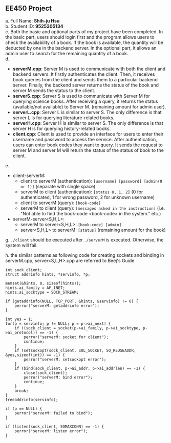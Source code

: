 ## EE450 Project
a. Full Name: **Shih-ju Hsu** <br>
b. Student ID: **9525305134** <br>
c. Both the basic and optional parts of my project have been completed. In the basic part, users should login first and the program allows users to check the availability of a book. If the book is available, the quantity will be deducted by one in the backend server. In the optional part, it allows an admin user to search for the remaining quantity of a book.<br>
d. 
* **serverM.cpp**: Server M is used to communicate with both the client and backend servers. It firstly authenticates the client. Then, it receives book queries from the client and sends them to a particular backend server. Finally, the backend server returns the status of the book and server M sends the status to the client.
* **serverS.cpp**: Server S is used to communicate with Server M for querying science books. After receiving a query, it returns the status (available/not available) to Server M. (remaining amount for admin user).
* **serverL.cpp**: Server L is similar to server S. The only difference is that server L is for querying literature-related books.
* **serverH.cpp**: Server H is similar to server S. The only difference is that server H is for querying history-related books.
* **client.cpp**: Client is used to provide an interface for users to enter their username and password to access the service. After authentication, users can enter book codes they want to query. It sends the request to server M and server M will return the status of the status of book to the client.

e. 
* client-serverM: 
    * client to serverM (authentication): ```[username] [password] [admin(0 or 1)]``` (separate with single space)
    * serverM to client (authentication): ```[status 0, 1, 2]``` (0 for authenticated, 1 for wrong password, 2 for unknown username)
    * client to serverM (query): ```[book-code]```
    * serverM to client (query): ```[messages asked in the instruction]``` (i.e. "Not able to find the book-code \<book-code\> in the system." etc.)
* serverM-server<S,H,L>:
    * serverM to server<S,H,L>: ```[book-code] [admin]```
    * server<S,H,L> to serverM: ```[status]``` (remaining amount for the book)

g. ```./client``` should be executed after ```./serverM``` is executed. Otherwise, the system will fail.

h.
    the similar patterns as following code for creating sockets and binding in serverM.cpp, server<S,L,H>.cpp are referred to Beej's Guide

    int sock_client;
    struct addrinfo hints, *servinfo, *p;
    
    memset(&hints, 0, sizeof(hints));
    hints.ai_family = AF_INET;
    hints.ai_socktype = SOCK_STREAM;

    if (getaddrinfo(NULL, TCP_PORT, &hints, &servinfo) != 0) {
        perror("serverM: getaddrinfo error");
    }
    
    int yes = 1;
    for(p = servinfo; p != NULL; p = p->ai_next) {
        if ((sock_client = socket(p->ai_family, p->ai_socktype, p->ai_protocol)) == -1) {
            perror("serverM: socket for client");
            continue;
        }
        if (setsockopt(sock_client, SOL_SOCKET, SO_REUSEADDR, &yes,sizeof(int)) == -1) {
            perror("serverM: setsockopt error");
        }
        if (bind(sock_client, p->ai_addr, p->ai_addrlen) == -1) {
            close(sock_client);
            perror("serverM: bind error");
            continue;
        }
        break;
    }
    freeaddrinfo(servinfo);

    if (p == NULL) {
        perror("serverM: failed to bind");
    }

    if (listen(sock_client, SOMAXCONN) == -1) {
        perror("serverM: listen error");
    }






